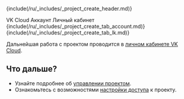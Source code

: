{include(/ru/_includes/_project_create_header.md)}

<tabs>
<tablist>
<tab>VK Cloud Аккаунт</tab>
<tab>Личный кабинет</tab>
</tablist>
<tabpanel>
{include(/ru/_includes/_project_create_tab_account.md)}
</tabpanel>
<tabpanel>
{include(/ru/_includes/_project_create_tab_lk.md)}
</tabpanel>
</tabs>

<info>

Дальнейшая работа с проектом проводится в [личном кабинете VK Cloud](/ru/tools-for-using-services/account/instructions/project-settings/manage).

</info>

## Что дальше?

- Узнайте подробнее об [управлении проектом](/ru/tools-for-using-services/account/instructions/project-settings/manage).
- Ознакомьтесь с возможностями [настройки доступа](/ru/tools-for-using-services/account/instructions/project-settings/access-manage) к проекту.
